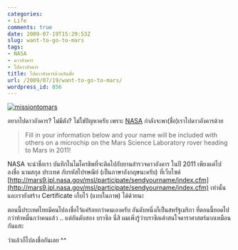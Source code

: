 ```yaml
---
categories:
- Life
comments: true
date: 2009-07-19T15:29:53Z
slug: want-to-go-to-mars
tags:
- NASA
- ดาวอังคาร
- ไปดาวอังคาร
title: ไปดาวอังคารด้วยกันมั้ย
url: /2009/07/19/want-to-go-to-mars/
wordpress_id: 856
---
```


[![missiontomars](http://www.armno.in.th/wp-content/uploads/3f1ab3beedce_D1DD/missiontomars_thumb.jpg)](http://www.armno.in.th/wp-content/uploads/3f1ab3beedce_D1DD/missiontomars.jpg)



อยากไปดาวอังคาร? ไม่มีตัง? ไม่ใช่ปัญหาครับ เพราะ [NASA](http://www.nasa.gov) กำลังจะพา(ชื่อ)เราไปดาวอังคารด้วย



>
>
> Fill in your information below and your name will be included with others on a microchip on the Mars Science Laboratory rover heading to Mars in 2011!



NASA จะนำชื่อเรา บันทึกในไมโครชิพที่จะติดไปกับยานสำรวจดาวอังคาร ในปี 2011 เพียงแค่ไปลงชื่อ นามสกุล ประเทศ กับรหัสไปรษณีย์ (เป็นภาษาอังกฤษนะครับ) ที่เว็บไซต์ [http://mars9.jpl.nasa.gov/msl/participate/sendyourname/index.cfm](http://mars9.jpl.nasa.gov/msl/participate/sendyourname/index.cfm) เท่านั้น และเรายังสร้าง Certificate เก็บไว้ (แบบในภาพ) ได้ด้วยนะ



ตอนนี้ประเทศไทยมีคนไปลงชื่อไว้แค่ร้อยกว่าคนเองครับ อันดับหนึ่งก็เป็นสหรัฐเมริกา ที่ตอนนี้ยอดไปกว่าห้าหมื่นกว่าคนแล้ว .. แต่อันดับสอง บราซิล นี่สิ ผมเพิ่งรู้ว่าบราซิลเค้าสนใจดาราศาสตร์มากเหมือนกันแฮะ



ว่าแล้วก็ไปลงชื่อกันเลย ^^
